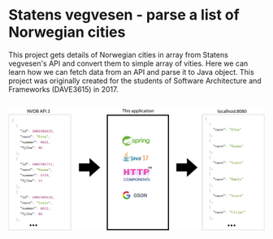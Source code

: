 # Statens vegvesen - parse a list of Norwegian cities
This project gets details of Norwegian cities in array from Statens vegvesen's API and convert them to simple array of vities. Here we can learn how we can fetch data from an API and parse it to Java object. This project was originally created for the students of Software Architecture and Frameworks (DAVE3615) in 2017.

##

![Alt text](src/main/resources/readme-resources/illustration.png "Title")


